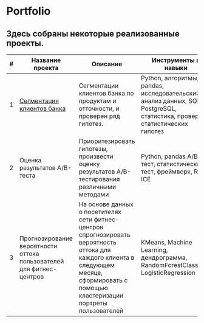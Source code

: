 # Portfolio
## Здесь собраны некоторые реализованные проекты.
| # | Название проекта | Описание | Инструменты и навыки |
|---|-------|----|-----|
| 1 | [Сегментация клиентов банка](A_B_testing) | Сегментации клиентов банка по продуктам и отточности, и проверен ряд гипотез. | Python, алгоритмы, pandas, исследовательский анализ данных, SQL, PostgreSQL, статистика, проверка статистических гипотез|
|2|Оценка результатов A/B-теста|Приоритезировать гипотезы, произвести оценку результатов A/B-тестирования различными методами| Python, pandas A/B-тест, статистический тест, фреймворк, RICE, ICE|
|3|Прогнозирование вероятности оттока пользователей для фитнес-центров|На основе данных о посетителях сети фитнес-центров спрогнозировать вероятность оттока для каждого клиента в следующем месяце, сформировать с помощью кластеризации портреты пользователей|KMeans, Machine Learning, дендрограмма, RandomForestClassifier, LogisticRegression|
